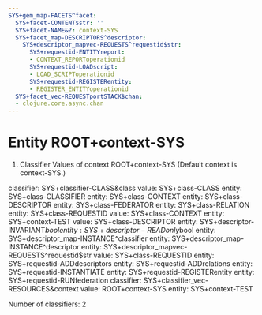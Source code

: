 ```yaml
---
SYS+gem_map-FACETS^facet:
  SYS+facet-CONTENT$str: ''
  SYS+facet-NAME&?: context-SYS
  SYS+facet_map-DESCRIPTORS^descriptor:
    SYS+descriptor_mapvec-REQUESTS^requestid$str:
      SYS+requestid-ENTITYreport:
      - CONTEXT_REPORToperationid
      SYS+requestid-LOADscript:
      - LOAD_SCRIPToperationid
      SYS+requestid-REGISTERentity:
      - REGISTER_ENTITYoperationid
  SYS+facet_vec-REQUESTportSTACK$chan:
  - clojure.core.async.chan
---
```

# Entity ROOT+context-SYS

1. Classifier Values of context ROOT+context-SYS
(Default context is context-SYS.)

classifier:  SYS+classifier-CLASS&class
  value:       SYS+class-CLASS
    entity:      SYS+class-CLASSIFIER
    entity:      SYS+class-CONTEXT
    entity:      SYS+class-DESCRIPTOR
    entity:      SYS+class-FEDERATOR
    entity:      SYS+class-RELATION
    entity:      SYS+class-REQUESTID
  value:       SYS+class-CONTEXT
    entity:      SYS+context-TEST
  value:       SYS+class-DESCRIPTOR
    entity:      SYS+descriptor-INVARIANT$bool
    entity:      SYS+descriptor-READonly$bool
    entity:      SYS+descriptor_map-INSTANCE^classifier
    entity:      SYS+descriptor_map-INSTANCE^descriptor
    entity:      SYS+descriptor_mapvec-REQUESTS^requestid$str
  value:       SYS+class-REQUESTID
    entity:      SYS+requestid-ADDdescriptors
    entity:      SYS+requestid-ADDrelations
    entity:      SYS+requestid-INSTANTIATE
    entity:      SYS+requestid-REGISTERentity
    entity:      SYS+requestid-RUNfederation
classifier:  SYS+classifier_vec-RESOURCES&context
  value:       ROOT+context-SYS
    entity:      SYS+context-TEST

Number of classifiers: 2

